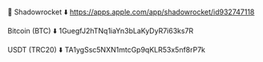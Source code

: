 🚀 Shadowrocket ⬇️
https://apps.apple.com/app/shadowrocket/id932747118

Bitcoin (BTC) ⬇️
1GuegfJ2hTNq1iaYn3bLaKyDyR7i63ks7R

USDT (TRC20) ⬇️
TA1ygSsc5NXN1mtcGp9qKLR53x5nf8rP7k

